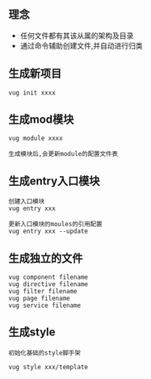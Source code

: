 
## 理念

- 任何文件都有其该从属的架构及目录
- 通过命令辅助创建文件,并自动进行归类


## 生成新项目

    vug init xxxx  

## 生成mod模块

    vug module xxxx
    
    生成模块后,会更新module的配置文件表
    
## 生成entry入口模块

    创建入口模块
    vug entry xxx
    
    更新入口模块的moules的引用配置
    vug entry xxx --update
    
## 生成独立的文件
    
    vug component filename
    vug directive filename
    vug filter filename
    vug page filename
    vug service filename
    
## 生成style

    初始化基础的style脚手架
    
    vug style xxx/template    






